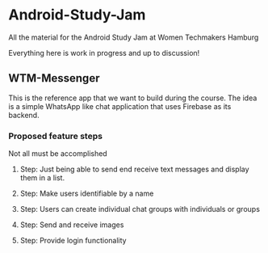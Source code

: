 # Android-Study-Jam
All the material for the Android Study Jam at Women Techmakers Hamburg

Everything here is work in progress and up to discussion!

## WTM-Messenger
This is the reference app that we want to build during the course. The idea is a simple WhatsApp like chat application that uses Firebase as its backend.

### Proposed feature steps
Not all must be accomplished

1. Step:
Just being able to send end receive text messages and display them in a list.

2. Step:
Make users identifiable by a name

3. Step:
Users can create individual chat groups with individuals or groups

4. Step:
Send and receive images

5. Step:
Provide login functionality
